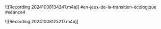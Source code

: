 
![[Recording 20241008134241.m4a]]
#en-jeux-de-la-transition-écologique #séance4 

![[Recording 20241008125217.m4a]]
